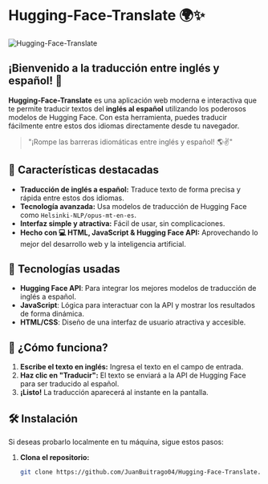 # **Hugging-Face-Translate 🌍✨**

![Hugging-Face-Translate](https://via.placeholder.com/1200x400?text=Hugging+Face+Translate)

## ¡Bienvenido a la traducción entre inglés y español! 🚀

**Hugging-Face-Translate** es una aplicación web moderna e interactiva que te permite traducir textos del **inglés al español** utilizando los poderosos modelos de Hugging Face. Con esta herramienta, puedes traducir fácilmente entre estos dos idiomas directamente desde tu navegador.

> "¡Rompe las barreras idiomáticas entre inglés y español! 🌎✌️"

## 🌟 Características destacadas

- **Traducción de inglés a español:** Traduce texto de forma precisa y rápida entre estos dos idiomas.
- **Tecnología avanzada:** Usa modelos de traducción de Hugging Face como `Helsinki-NLP/opus-mt-en-es`.
- **Interfaz simple y atractiva:** Fácil de usar, sin complicaciones.
- **Hecho con 💻 HTML, JavaScript & Hugging Face API:** Aprovechando lo mejor del desarrollo web y la inteligencia artificial.

## 🔧 Tecnologías usadas

- **Hugging Face API**: Para integrar los mejores modelos de traducción de inglés a español.
- **JavaScript**: Lógica para interactuar con la API y mostrar los resultados de forma dinámica.
- **HTML/CSS**: Diseño de una interfaz de usuario atractiva y accesible.

## 🚀 ¿Cómo funciona?

1. **Escribe el texto en inglés:** Ingresa el texto en el campo de entrada.
2. **Haz clic en "Traducir":** El texto se enviará a la API de Hugging Face para ser traducido al español.
3. **¡Listo!** La traducción aparecerá al instante en la pantalla.

## 🛠️ Instalación

Si deseas probarlo localmente en tu máquina, sigue estos pasos:

1. **Clona el repositorio:**

   ```bash
   git clone https://github.com/JuanBuitrago04/Hugging-Face-Translate.git
